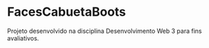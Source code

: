 # FacesCabuetaBoots
Projeto desenvolvido na disciplina Desenvolvimento Web 3 para fins avaliativos.

